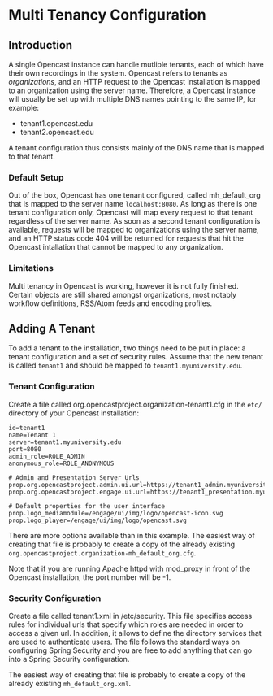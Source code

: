 Multi Tenancy Configuration
===========================

Introduction
------------

A single Opencast instance can handle mutliple tenants, each of which have their own recordings in the system.
Opencast refers to tenants as *organizations*, and an HTTP request to the Opencast installation is mapped to an
organization using the server name. Therefore, a Opencast instance will usually be set up with multiple DNS names
pointing to the same IP, for example:

* tenant1.opencast.edu
* tenant2.opencast.edu

A tenant configuration thus consists mainly of the DNS name that is mapped to that tenant.


### Default Setup

Out of the box, Opencast has one tenant configured, called mh_default_org that is mapped to the server name
`localhost:8080`. As long as there is one tenant configuration only, Opencast will map every request to that tenant
regardless of the server name. As soon as a second tenant configuration is available, requests will be mapped to
organizations using the server name, and an HTTP status code 404 will be returned for requests that hit the Opencast
intallation that cannot be mapped to any organization.


### Limitations

Multi tenancy in Opencast is working, however it is not fully finished. Certain objects are still shared amongst
organizations, most notably workflow definitions, RSS/Atom feeds and encoding profiles.


Adding A Tenant
---------------

To add a tenant to the installation, two things need to be put in place: a tenant configuration and a set of security
rules. Assume that the new tenant is called `tenant1` and should be mapped to `tenant1.myuniversity.edu`.

### Tenant Configuration

Create a file called org.opencastproject.organization-tenant1.cfg in the `etc/` directory of your Opencast
installation:

    id=tenant1
    name=Tenant 1
    server=tenant1.myuniversity.edu
    port=8080
    admin_role=ROLE_ADMIN
    anonymous_role=ROLE_ANONYMOUS

    # Admin and Presentation Server Urls
    prop.org.opencastproject.admin.ui.url=https://tenant1_admin.myuniversity.edu
    prop.org.opencastproject.engage.ui.url=https://tenant1_presentation.myuniversity.edu

    # Default properties for the user interface
    prop.logo_mediamodule=/engage/ui/img/logo/opencast-icon.svg
    prop.logo_player=/engage/ui/img/logo/opencast.svg

There are more options available than in this example. The easiest way of creating that file is probably to create a
copy of the already existing `org.opencastproject.organization-mh_default_org.cfg`.

Note that if you are running Apache httpd with mod_proxy in front of the Opencast installation, the port number will be
-1.

### Security Configuration

Create a file called tenant1.xml in /etc/security. This file specifies access rules for individual urls that specify
which roles are needed in order to access a given url. In addition, it allows to define the directory services that are
used to authenticate users. The file follows the standard ways on configuring Spring Security and you are free to add
anything that can go into a Spring Security configuration.

The easiest way of creating that file is probably to create a copy of the already existing `mh_default_org.xml`.
